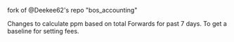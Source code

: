 fork of @Deekee62's repo "bos_accounting"

Changes to calculate ppm based on total Forwards for past 7 days. To get a baseline for setting fees.

